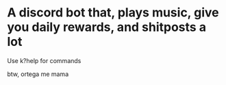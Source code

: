 # A discord bot that, plays music, give you daily rewards, and shitposts a lot

Use k?help for commands


btw, ortega me mama
